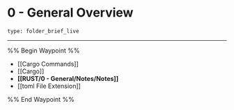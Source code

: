 # 0 - General Overview
 
```ccard
type: folder_brief_live
```
 
---

%% Begin Waypoint %%
- [[Cargo Commands]]
- [[Cargo]]
- **[[RUST/0 - General/Notes/Notes]]**
- [[toml File Extension]]

%% End Waypoint %%